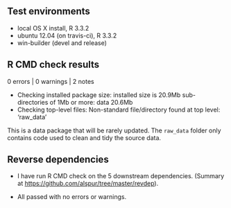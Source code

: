 ## Test environments
* local OS X install, R 3.3.2
* ubuntu 12.04 (on travis-ci), R 3.3.2
* win-builder (devel and release)

## R CMD check results

0 errors | 0 warnings | 2 notes

* Checking installed package size:
  installed size is 20.9Mb
  sub-directories of 1Mb or more:
    data  20.6Mb
* Checking top-level files:
  Non-standard file/directory found at top level:
  ‘raw_data’

This is a data package that will be rarely updated. The `raw_data` folder only contains code used to clean and tidy the source data.

## Reverse dependencies

* I have run R CMD check on the 5 downstream dependencies.
  (Summary at https://github.com/alspur/tree/master/revdep).

* All passed with no errors or warnings.
